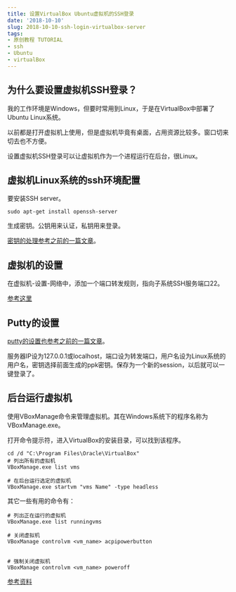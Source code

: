 ```yaml
---
title: 设置VirtualBox Ubuntu虚拟机的SSH登录
date: '2018-10-10'
slug: 2018-10-10-ssh-login-virtualbox-server
tags:
- 原创教程 TUTORIAL
- ssh
- Ubuntu
- virtualBox
---
```



## 为什么要设置虚拟机SSH登录？

我的工作环境是Windows，但要时常用到Linux，于是在VirtualBox中部署了Ubuntu
Linux系统。

以前都是打开虚拟机上使用，但是虚拟机毕竟有桌面，占用资源比较多。窗口切来切去也不方便。

设置虚拟机SSH登录可以让虚拟机作为一个进程运行在后台，很Linux。

## 虚拟机Linux系统的ssh环境配置

要安装SSH server。

``` wp-block-code
sudo apt-get install openssh-server
```

生成密钥。公钥用来认证，私钥用来登录。

[密钥的处理参考之前的一篇文章](http://bio-spring.top/setup-putty-login-in-fedora/)。

## 虚拟机的设置

在虚拟机-设置-网络中，添加一个端口转发规则，指向子系统SSH服务端口22。

[参考这里](http://www.cnblogs.com/lxg0/p/6413965.html)

## Putty的设置

[putty的设置也参考之前的一篇文章](http://bio-spring.top/setup-putty-login-in-fedora/)。

服务器IP设为127.0.0.1或localhost，端口设为转发端口，用户名设为Linux系统的用户名，密钥选择前面生成的ppk密钥。保存为一个新的session，以后就可以一键登录了。

## 后台运行虚拟机

使用VBoxManage命令来管理虚拟机。其在Windows系统下的程序名称为VBoxManage.exe。

打开命令提示符，进入VirtualBox的安装目录，可以找到该程序。

``` wp-block-code
cd /d "C:\Program Files\Oracle\VirtualBox"
# 列出所有的虚拟机
VBoxManage.exe list vms

# 在后台运行选定的虚拟机
VBoxManage.exe startvm "vms Name" -type headless
```

其它一些有用的命令有：

``` wp-block-code
# 列出正在运行的虚拟机
VBoxManage.exe list runningvms

# 关闭虚拟机
VBoxManage controlvm <vm_name> acpipowerbutton


# 强制关闭虚拟机
VBoxManage controlvm <vm_name> poweroff
```

[参考资料](https://blog.csdn.net/kl28978113/article/details/54340683)
